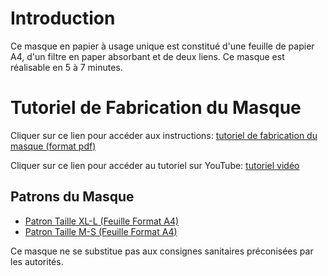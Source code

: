 # Introduction
Ce masque en papier à usage unique est constitué d'une feuille de papier A4, d'un filtre en paper absorbant et de deux liens. Ce masque est réalisable en 5 à 7 minutes.

# Tutoriel de Fabrication du Masque
Cliquer sur ce lien pour accéder aux instructions: <a href="http://papermask.github.io/papermask/TutorielMasquePapier.pdf " target="_blank"> tutoriel de fabrication du masque (format pdf)</a>

Cliquer sur ce lien pour accéder au tutoriel sur YouTube: <a href="https://www.youtube.com/watch?v=clxBN6BWcx0 " target="_blank"> tutoriel vidéo </a>

## Patrons du Masque
* <a href="http://papermask.github.io/papermask/PatronMasque_Taille_XL-L.pdf" target="_blank"> Patron Taille XL-L  (Feuille Format A4) </a>
* <a href="http://papermask.github.io/papermask/PatronMasque_Taille_M-S.pdf" target="_blank"> Patron Taille M-S  (Feuille Format A4) </a>

Ce masque ne se substitue pas aux consignes sanitaires préconisées par les autorités.
